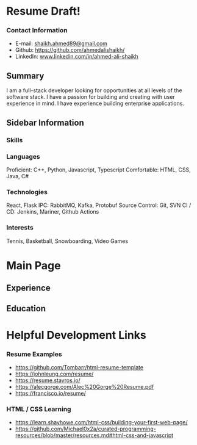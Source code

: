 # Resume Draft!

### Contact Information

- E-mail: shaikh.ahmed89@gmail.com
- Github: https://github.com/ahmedalishaikh/
- LinkedIn: www.linkedin.com/in/ahmed-ali-shaikh

## Summary

I am a full-stack developer looking for opportunities at all levels of the software stack. I have a passion for building and creating with user experience in mind. I have experience building enterprise applications.

## Sidebar Information

### Skills

### Languages

Proficient: C++, Python, Javascript, Typescript
Comfortable: HTML, CSS, Java, C#

### Technologies

React, Flask
IPC: RabbitMQ, Kafka, Protobuf
Source Control: Git, SVN
CI / CD: Jenkins, Mariner, Github Actions

### Interests

Tennis, Basketball, Snowboarding, Video Games

# Main Page

## Experience

## Education

# Helpful Development Links

### Resume Examples

- https://github.com/Tombarr/html-resume-template
- https://johnleung.com/resume/
- https://resume.stavros.io/
- https://alecgorge.com/Alec%20Gorge%20Resume.pdf
- https://francisco.io/resume/

### HTML / CSS Learning

- https://learn.shayhowe.com/html-css/building-your-first-web-page/
- https://github.com/Michael0x2a/curated-programming-resources/blob/master/resources.md#html-css-and-javascript
